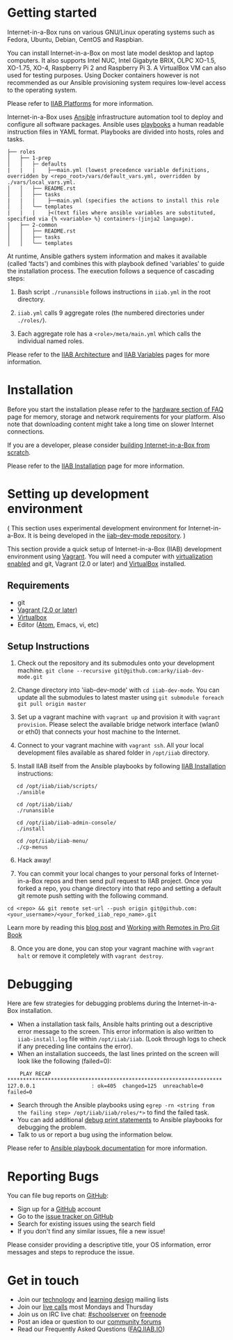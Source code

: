 Getting started
===============
Internet-in-a-Box runs on various GNU/Linux operating systems such as Fedora, Ubuntu, Debian, CentOS and Raspbian.

You can install Internet-in-a-Box on most late model desktop and laptop computers. It also supports Intel NUC, Intel Gigabyte BRIX, OLPC XO-1.5, XO-1.75, XO-4, Raspberry Pi 2 and Raspberry Pi 3. A VirtualBox VM can also used for testing purposes. Using Docker containers however is not recommended as our Ansible provisioning system requires low-level access to the operating system.

Please refer to [IIAB Platforms](https://github.com/iiab/iiab/wiki/IIAB-Platforms) for more information.

Internet-in-a-Box uses [Ansible](https://www.ansible.com/) infrastructure automation tool to deploy and configure all software packages. Ansible uses [playbooks](http://docs.ansible.com/ansible/latest/playbooks.html) a human readable instruction files in YAML format. Playbooks are divided into hosts, roles and tasks. 

````
├── roles
│   ├── 1-prep
│   │   ├─ defaults
|   |   |    ├──main.yml (lowest precedence variable definitions, overridden by <repo_root>/vars/default_vars.yml, overridden by ./vars/local_vars.yml.
│   │   ├── README.rst
│   │   ├── tasks
|   |   |    ├──main.yml (specifies the actions to install this role
│   │   └── templates
|   |   |    ├<(text files where ansible variables are substituted, specified via {% <variable> %} containers-(jinja2 language).
│   ├── 2-common
│   │   ├── README.rst
│   │   ├── tasks
│   │   └── templates

````

At runtime, Ansible gathers system information and makes it available (called 'facts') and combines this with  playbook defined 'variables' to guide the installation process. The execution follows a sequence of cascading steps:

1. Bash script `./runansible` follows instructions in `iiab.yml` in the root directory.

2. `iiab.yml` calls 9 aggregate roles (the numbered directories under `./roles/`).
     
3. Each aggregate role has a `<role>/meta/main.yml` which calls the individual named roles.

Please refer to the [IIAB Architecture](https://github.com/iiab/iiab/wiki/IIAB-Architecture) and [IIAB Variables]( https://github.com/iiab/iiab/wiki/IIAB-Variables) pages for more information.

Installation
============

Before you start the installation please refer to the [hardware section of FAQ](http://wiki.laptop.org/go/IIAB/FAQ#What_hardware_should_I_use.3F) page for memory, storage and network requirements for your platform. Also note that downloading content might take a long time on slower Internet connections.

If you are a developer, please consider [building Internet-in-a-Box from scratch](https://github.com/iiab/iiab/wiki/IIAB-Installation#do-everything-from-scratch).

Please refer to the [IIAB Installation](https://github.com/iiab/iiab/wiki/IIAB-Installation) page for more information.

Setting up development environment
===================================
( This section uses experimental development environment for Internet-in-a-Box. It is being developed in the [iiab-dev-mode repository](https://github.com/arky/iiab-dev-mode). )

This section provide a quick setup of Internet-in-a-Box (IIAB) development environment using [Vagrant](https://www.vagrantup.com/). You will need a computer with [virtualization enabled](https://www.virtualbox.org/manual/UserManual.html) and git, Vagrant (2.0 or later) and [VirtualBox](https://www.virtualbox.org/) installed.

## Requirements

 * git
 * [Vagrant (2.0 or later)](https://www.vagrantup.com/)
 * [Virtualbox](https://www.virtualbox.org/wiki/Downloads)
 * Editor ([Atom](www.atom.io), Emacs, vi, etc)

## Setup Instructions 
1. Check out the repository and its submodules onto your development machine.
`git clone --recursive git@github.com:arky/iiab-dev-mode.git`

2. Change directory into 'iiab-dev-mode' with `cd iiab-dev-mode`. You can update all the submodules to latest master using `git submodule foreach git pull origin master`

3. Set up a vagrant machine with `vagrant up` and provision it with `vagrant provision`. Please select the available bridge network interface (wlan0 or eth0) that connects your host machine to the Internet.

4. Connect to your vagrant machine with `vagrant ssh`. All your local development files available as shared folder in `/opt/iiab` directory.

5. Install IIAB itself from the Ansible playbooks by following [IIAB Installation](https://github.com/iiab/iiab/wiki/IIAB-Installation#do-everything-from-scratch) instructions:

```
   cd /opt/iiab/iiab/scripts/
   ./ansible

   cd /opt/iiab/iiab/
   ./runansible

   cd /opt/iiab/iiab-admin-console/
   ./install

   cd /opt/iiab/iiab-menu/
   ./cp-menus

```
6. Hack away! 

7. You can commit your local changes to your personal forks of Internet-in-a-Box repos and then send pull request to IIAB project. Once you forked a repo, you change directory into that repo and setting a default git remote push setting with the following command. 

 `cd <repo> && git remote set-url --push origin git@github.com:<your_username>/<your_forked_iiab_repo_name>.git`

Learn more by reading this [blog post](http://blog.yuriy.tymch.uk/2012/05/different-git-push-pullfetch-urls.html) and [Working with Remotes in Pro Git Book](https://git-scm.com/book/en/v2/Git-Basics-Working-with-Remotes)

8. Once you are done, you can stop your vagrant machine with `vagrant halt` or remove it completely with `vagrant destroy`.


Debugging
=========

Here are few strategies for debugging problems during the Internet-in-a-Box installation.

* When a installation task fails, Ansible halts printing out a descriptive error message to the screen. This error information is also written to `iiab-install.log` file within `/opt/iiab/iiab`. (Look through logs to check if any preceding line contains the error).
* When an installation succeeds, the last lines printed on the screen will look like the following (failed=0):

```
    PLAY RECAP *********************************************************************
127.0.0.1                  : ok=405  changed=125  unreachable=0    failed=0   

```
* Search through the Ansible playbooks using `egrep -rn <string from the failing step> /opt/iiab/iiab/roles/*>` to find the failed task.
* You can add additional [debug print statements](http://docs.ansible.com/ansible/latest/debug_module.html) to Ansible playbooks for debugging the problem.
* Talk to us or report a bug using the information below.

 Please refer to [Ansible playbook documentation](http://docs.ansible.com/ansible/latest/playbooks.html) for more information.

Reporting Bugs
==============

You can file bug reports on [GitHub](https://github.com/):

* Sign up for a [GitHub](https://github.com/) account
* Go to the [issue tracker on GitHub](https://github.com/iiab/iiab/issues)
* Search for existing issues using the search field
* If you don't find any similar issues, file a new issue!

Please consider providing a descriptive title, your OS information, error messages and steps to reproduce the issue.

Get in touch
============

* Join our [technology](http://lists.laptop.org/listinfo/server-devel) and [learning design](https://groups.google.com/group/unleashkids) mailing lists
* Join our [live calls](http://minutes.iiab.io) most Mondays and Thursday
* Join us on IRC live chat: [#schoolserver](https://webchat.freenode.net/?channels=#schoolserver) on [freenode]( https://www.freenode.net/)
* Post an idea or question to our [community forums](http://iiab.io/)
* Read our Frequently Asked Questions ([FAQ.IIAB.IO](http://FAQ.IIAB.IO))